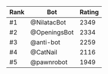Rank|Bot|Rating
---|---|---
#1|@NilatacBot|2349
#2|@OpeningsBot|2334
#3|@anti-bot|2259
#4|@CatNail|2116
#5|@pawnrobot|1949
